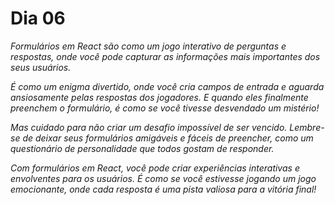 # Dia 06

_Formulários em React são como um jogo interativo de perguntas e respostas, onde você pode capturar as informações mais importantes dos seus usuários._

_É como um enigma divertido, onde você cria campos de entrada e aguarda ansiosamente pelas respostas dos jogadores. E quando eles finalmente preenchem o formulário, é como se você tivesse desvendado um mistério!_

_Mas cuidado para não criar um desafio impossível de ser vencido. Lembre-se de deixar seus formulários amigáveis e fáceis de preencher, como um questionário de personalidade que todos gostam de responder._

_Com formulários em React, você pode criar experiências interativas e envolventes para os usuários. É como se você estivesse jogando um jogo emocionante, onde cada resposta é uma pista valiosa para a vitória final!_